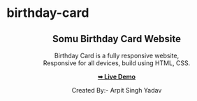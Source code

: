 # birthday-card
<div align="center">

  <h2 align="center">Somu Birthday Card  Website</h2>

  Birthday Card is a fully responsive website, <br />Responsive for all devices, build using HTML, CSS.

  <a href="https://small-cafe-website.vercel.app/"><strong>➥ Live Demo</strong></a>

  Created By:- Arpit Singh Yadav

</div>
